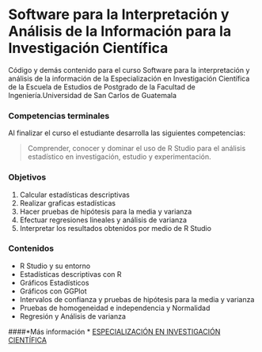 # Software para la Interpretación y Análisis de la Información para la Investigación Científica

Código y demás contenido para el curso Software para la interpretación y análisis de la información de la Especialización en Investigación Científica de la Escuela de Estudios de Postgrado de la Facultad de Ingeniería.Universidad de San Carlos de Guatemala


### Competencias terminales
Al finalizar el curso el estudiante desarrolla las siguientes competencias:
> Comprender, conocer y dominar el uso de R Studio para el análisis estadístico en investigación, estudio y experimentación. 

### Objetivos 
1.	Calcular estadísticas descriptivas
2.	Realizar graficas estadísticas
3.	Hacer pruebas de hipótesis para la media y varianza
4.	Efectuar regresiones lineales y análisis de varianza
5.	Interpretar los resultados obtenidos por medio de R Studio

### Contenidos
- R Studio y su entorno
- Estadísticas descriptivas con R
- Gráficos Estadísticos
- Gráficos con GGPlot
- Intervalos de confianza y pruebas de hipótesis para la media y varianza
- Pruebas de homogeneidad e independencia y Normalidad
- Regresión y Análisis de varianza


####*Más información *
[ESPECIALIZACIÓN EN INVESTIGACIÓN CIENTÍFICA](https://postgrado.ingenieria.usac.edu.gt/eepespecializaciones/especializacion-en-investigacion-cientifica/)


